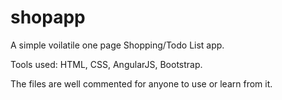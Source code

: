 # shopapp

A simple voilatile one page Shopping/Todo List app.

Tools used: HTML, CSS, AngularJS, Bootstrap.

The files are well commented for anyone to use or learn from it. 